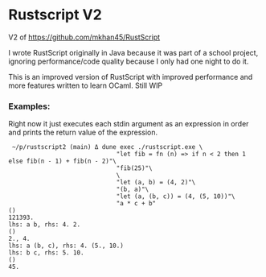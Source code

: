# Rustscript V2

V2 of <https://github.com/mkhan45/RustScript>

I wrote RustScript originally in Java because it was part of a school project,
ignoring performance/code quality because I only had one night to do it.

This is an improved version of RustScript with improved performance and more features
written to learn OCaml. Still WIP


### Examples:

Right now it just executes each stdin argument as an expression
in order and prints the return value of the expression.

```
 ~/p/rustscript2 (main) Δ dune exec ./rustscript.exe \
                              "let fib = fn (n) => if n < 2 then 1 else fib(n - 1) + fib(n - 2)"\
                              "fib(25)"\
                              \
                              "let (a, b) = (4, 2)"\
                              "(b, a)"\
                              "let (a, (b, c)) = (4, (5, 10))"\
                              "a * c + b"
()
121393.
lhs: a b, rhs: 4. 2.
()
2., 4.
lhs: a (b, c), rhs: 4. (5., 10.)
lhs: b c, rhs: 5. 10.
()
45.
```
